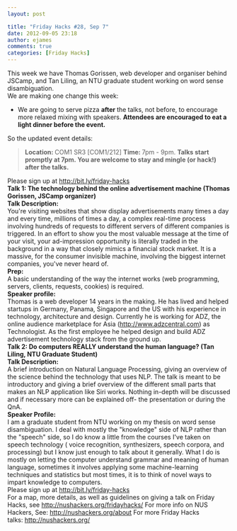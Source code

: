 ```yaml
---
layout: post

title: "Friday Hacks #28, Sep 7"
date: 2012-09-05 23:18
author: ejames
comments: true
categories: [Friday Hacks]
---
```

<div>This week we have Thomas Gorissen, web developer and organiser behind JSCamp, and Tan Liling, an NTU graduate student working on word sense disambiguation.</div>
<div></div>
<div>We are making one change this week:</div>
<div>
<ul>
	<li>We are going to serve pizza <strong>after </strong>the talks, not before, to encourage more relaxed mixing with speakers. <strong>Attendees are encouraged to eat a light dinner before the event.</strong></li>
</ul>
</div>
<div>So the updated event details:</div>
<blockquote><strong>Location: </strong>COM1 SR3 [COM1/212]
<strong>Time: </strong>7pm - 9pm.
<strong>Talks start promptly at 7pm. You are welcome to stay and mingle (or hack!) after the talks.</strong></blockquote>
<div>Please sign up at <a href="http://bit.ly/friday-hacks" target="_blank">http://bit.ly/friday-hacks</a></div>
<div></div>
<div><strong>Talk 1: The technology behind the online advertisement machine (Thomas Gorissen, JSCamp organizer)</strong></div>
<div></div>
<div><strong>Talk Description:</strong></div>
<div>You're visiting websites that show display advertisements many times a day and every time, millions of times a day, a complex real-time process involving hundreds of requests to different servers of different companies is triggered. In an effort to show you the most valuable message at the time of your visit, your ad-impression opportunity is literally traded in the background in a way that closely mimics a financial stock market. It is a massive, for the consumer invisible machine, involving the biggest internet companies, you've never heard of.</div>
<div></div>
<div><strong>Prep:</strong></div>
<div>A basic understanding of the way the internet works (web programming, servers, clients, requests, cookies) is required.</div>
<div></div>
<div><strong>Speaker profile:</strong></div>
<div>
<div>Thomas is a web developer 14 years in the making. He has lived and helped startups in Germany, Panama, Singapore and the US with his experience in technology, architecture and design. Currently he is working for ADZ, the online audience marketplace for Asia (<a href="http://www.adzcentral.com/" target="_blank">http://www.adzcentral.<wbr>com</wbr></a>) as Technologist. As the first employee he helped design and build ADZ advertisement technology stack from the ground up.</div>
<div></div>
<div><strong>Talk 2: Do computers REALLY understand the human language? (Tan Liling</strong><strong>, NTU Graduate Student)</strong></div>
</div>
<div></div>
<div><strong>Talk Description:</strong></div>
<div>
<div>A brief introduction on Natural Language Processing, giving an overview of the science behind the technology that uses NLP. The talk is meant to be introductory and giving a brief overview of the different small parts that makes an NLP application like Siri works. Nothing in-depth will be discussed and if necessary more can be explained off- the presentation or during the QnA.</div>
<div></div>
</div>
<div><strong>Speaker Profile:</strong></div>
<div>I am a graduate student from NTU working on my thesis on word sense disambiguation. I deal with mostly the "knowledge" side of NLP rather than the "speech" side, so I do know a little from the courses I've taken on speech technology ( voice recognition, synthesizers, speech corpora, and processing) but I know just enough to talk about it generally. What I do is mostly on letting the computer understand grammar and meaning of human language, sometimes it involves applying some machine-learning techniques and statistics but most times, it is to think of novel ways to impart knowledge to computers.</div>
<div>Please sign up at <a href="http://bit.ly/friday-hacks" target="_blank">http://bit.ly/friday-hacks</a></div>
<div></div>
<div>For a map, more details, as well as guidelines on giving a talk on Friday Hacks, see <a href="http://nushackers.org/fridayhacks/" target="_blank">http://nushackers.org/<wbr>fridayhacks/</wbr></a>
For more info on NUS Hackers, See: <a href="http://nushackers.org/about" target="_blank">http://nushackers.org/<wbr>about</wbr></a>
For more Friday Hacks talks: <a href="http://nushackers.org/" target="_blank">http://nushackers.org/</a></div>
